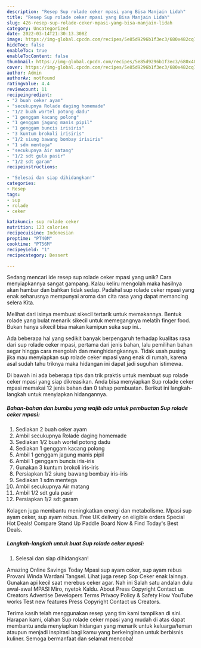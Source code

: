 ```yaml
---
description: "Resep Sup rolade ceker mpasi yang Bisa Manjain Lidah"
title: "Resep Sup rolade ceker mpasi yang Bisa Manjain Lidah"
slug: 426-resep-sup-rolade-ceker-mpasi-yang-bisa-manjain-lidah
category: Uncategorized
date: 2022-03-14T21:30:13.308Z
image: https://img-global.cpcdn.com/recipes/5e85d9296b1f3ec3/680x482cq70/sup-rolade-ceker-mpasi-foto-resep-utama.jpg
hideToc: false
enableToc: true
enableTocContent: false
thumbnail: https://img-global.cpcdn.com/recipes/5e85d9296b1f3ec3/680x482cq70/sup-rolade-ceker-mpasi-foto-resep-utama.jpg
cover: https://img-global.cpcdn.com/recipes/5e85d9296b1f3ec3/680x482cq70/sup-rolade-ceker-mpasi-foto-resep-utama.jpg
author: Admin
authorAv: notfound
ratingvalue: 4.4
reviewcount: 11
recipeingredient:
- "2 buah ceker ayam"
- "secukupnya Rolade daging homemade"
- "1/2 buah wortel potong dadu"
- "1 genggam kacang polong"
- "1 genggam jagung manis pipil"
- "1 genggam buncis irisiris"
- "3 kuntum brokoli irisiris"
- "1/2 siung bawang bombay irisiris"
- "1 sdm mentega"
- "secukupnya Air matang"
- "1/2 sdt gula pasir"
- "1/2 sdt garam"
recipeinstructions:

- "Selesai dan siap dihidangkan!"
categories:
- Resep
tags:
- sup
- rolade
- ceker

katakunci: sup rolade ceker 
nutrition: 123 calories
recipecuisine: Indonesian
preptime: "PT40M"
cooktime: "PT56M"
recipeyield: "1"
recipecategory: Dessert

---
```





Sedang mencari ide resep sup rolade ceker mpasi yang unik? Cara menyiapkannya sangat gampang. Kalau keliru mengolah maka hasilnya akan hambar dan bahkan tidak sedap. Padahal sup rolade ceker mpasi yang enak seharusnya mempunyai aroma dan cita rasa yang dapat memancing selera Kita.





Melihat dari isinya membuat sikecil tertarik untuk memakannya. Bentuk rolade yang bulat menarik sikecil untuk memegangnya melatih finger food. Bukan hanya sikecil bisa makan kamipun suka sup ini..

Ada beberapa hal yang sedikit banyak berpengaruh terhadap kualitas rasa dari sup rolade ceker mpasi, pertama dari jenis bahan, lalu pemilihan bahan segar hingga cara mengolah dan menghidangkannya. Tidak usah pusing jika mau menyiapkan sup rolade ceker mpasi yang enak di rumah, karena asal sudah tahu triknya maka hidangan ini dapat jadi suguhan istimewa.






Di bawah ini ada beberapa tips dan trik praktis untuk membuat sup rolade ceker mpasi yang siap dikreasikan. Anda bisa menyiapkan Sup rolade ceker mpasi memakai 12 jenis bahan dan 0 tahap pembuatan. Berikut ini langkah-langkah untuk menyiapkan hidangannya.

<!--inarticleads1-->

##### Bahan-bahan dan bumbu yang wajib ada untuk pembuatan Sup rolade ceker mpasi:

1. Sediakan 2 buah ceker ayam
1. Ambil secukupnya Rolade daging homemade
1. Sediakan 1/2 buah wortel potong dadu
1. Sediakan 1 genggam kacang polong
1. Ambil 1 genggam jagung manis pipil
1. Ambil 1 genggam buncis iris-iris
1. Gunakan 3 kuntum brokoli iris-iris
1. Persiapkan 1/2 siung bawang bombay iris-iris
1. Sediakan 1 sdm mentega
1. Ambil secukupnya Air matang
1. Ambil 1/2 sdt gula pasir
1. Persiapkan 1/2 sdt garam


Kolagen juga membantu meningkatkan energi dan metabolisme. Mpasi sup ayam ceker, sup ayam rebus. Free UK delivery on eligible orders Special Hot Deals! Compare Stand Up Paddle Board Now &amp; Find Today&#39;s Best Deals. 

<!--inarticleads2-->

##### Langkah-langkah untuk buat Sup rolade ceker mpasi:


1. Selesai dan siap dihidangkan!

Amazing Online Savings Today Mpasi sup ayam ceker, sup ayam rebus Provani Winda Wardani Tangsel. Lihat juga resep Sop Ceker enak lainnya. Gunakan api kecil saat merebus ceker agar. Nah ini Salah satu andalan dulu awal-awal MPASI Miro, nyetok Kaldu. About Press Copyright Contact us Creators Advertise Developers Terms Privacy Policy &amp; Safety How YouTube works Test new features Press Copyright Contact us Creators. 

Terima kasih telah menggunakan resep yang tim kami tampilkan di sini. Harapan kami, olahan Sup rolade ceker mpasi yang mudah di atas dapat membantu anda menyiapkan hidangan yang menarik untuk keluarga/teman ataupun menjadi inspirasi bagi kamu yang berkeinginan untuk berbisnis kuliner. Semoga bermanfaat dan selamat mencoba!
